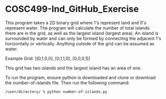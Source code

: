 # COSC499-Ind_GitHub_Exercise

This program takes a 2D binary grid where 1's represent land and 0's represent water. The program will calculate the number of total islands there are in the grid, as well as the largest island (largest area). An island is surrounded by water and can only be formed by connecting the adjacent 1's horizontally or vertically. Anything outside of the grid can be assumed as water.

Example Grid:
[[0,1,0,0],
 [0,1,1,0],
 [0,0,0,1]]

 This grid has two islands and the largest island has an area of one.

 To run the program, ensure python is downloaded and clone or download the number-of-islands file. Then run the following command:
 ```
/user/directory/ % python number-of-islands.py
 ```
